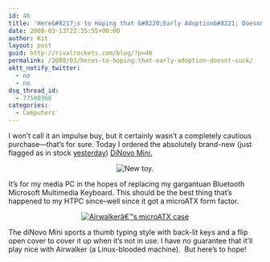 ```yaml
---
id: 46
title: 'Here&#8217;s to Hoping that &#8220;Early Adoption&#8221; Doesn&#8217;t Suck!'
date: 2008-03-13T22:35:55+00:00
author: Kit
layout: post
guid: http://rivalrockets.com/blog/?p=46
permalink: /2008/03/heres-to-hoping-that-early-adoption-doesnt-suck/
aktt_notify_twitter:
  - no
  - no
dsq_thread_id:
  - 77580368
categories:
  - Computers
---
```

I won&#8217;t call it an impulse buy, but it certainly wasn&#8217;t a completely cautious purchase—that&#8217;s for sure. Today I ordered the absolutely brand-new (just flagged as in stock <a href="http://www.amazon.com/Logitech-920-000594-diNovo-Mini/dp/B0011FOOI2/ref=pd_bbs_sr_1?ie=UTF8&s=electronics&qid=1205465167&sr=8-1" target="_blank">yesterday</a>)  <a href="http://www.logitech.com/index.cfm/keyboards/keyboard/devices/3848&cl=us,en" target="_blank">DiNovo Mini.</a>

<p align="center">
  <img src="http://rivalrockets.com/blog/wp-content/uploads/2008/03/41-ljcrkjl_aa280_.jpg" alt="New toy." />
</p>

<p align="left">
  It&#8217;s for my media PC in the hopes of replacing my gargantuan Bluetooth Microsoft Multimedia Keyboard. This should be the best thing that&#8217;s happened to my HTPC since&#8211;well since it got a microATX form factor.
</p>

<p align="center">
  <a title="Airwalkerâ€™s microATX case" rel="attachment wp-att-48" href="http://rivalrockets.com/blog/?attachment_id=48"><img src="http://rivalrockets.com/blog/wp-content/uploads/2008/03/airwalker_build.thumbnail.jpg" alt="Airwalkerâ€™s microATX case" /></a>
</p>

<p align="left">
  The diNovo Mini sports a thumb typing style with back-lit keys and a flip open cover to cover it up when it&#8217;s not in use. I have no guarantee that it&#8217;ll play nice with Airwalker (a Linux-blooded machine).  But here&#8217;s to hope!
</p>